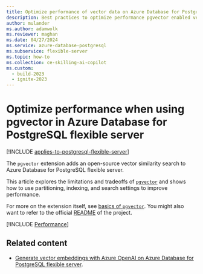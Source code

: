 ```yaml
---
title: Optimize performance of vector data on Azure Database for PostgreSQL deployed with pgvector.
description: Best practices to optimize performance pgvector enabled vector database queries and indexes on Azure Database for PostgreSQL.
author: mulander
ms.author: adamwolk
ms.reviewer: maghan
ms.date: 04/27/2024
ms.service: azure-database-postgresql
ms.subservice: flexible-server
ms.topic: how-to
ms.collection: ce-skilling-ai-copilot
ms.custom:
  - build-2023
  - ignite-2023
---
```


# Optimize performance when using pgvector in Azure Database for PostgreSQL flexible server

[!INCLUDE [applies-to-postgresql-flexible-server](~/reusable-content/ce-skilling/azure/includes/postgresql/includes/applies-to-postgresql-flexible-server.md)]

The `pgvector` extension adds an open-source vector similarity search to Azure Database for PostgreSQL flexible server.

This article explores the limitations and tradeoffs of [`pgvector`](https://github.com/pgvector/pgvector) and shows how to use partitioning, indexing, and search settings to improve performance.

For more on the extension itself, see [basics of `pgvector`](how-to-use-pgvector.md). You might also want to refer to the official [README](https://github.com/pgvector/pgvector/blob/master/README.md) of the project.

[!INCLUDE [Performance](~/reusable-content/ce-skilling/azure/includes/cosmos-db/postgresql/includes/pgvector-performance.md)]

## Related content

- [Generate vector embeddings with Azure OpenAI on Azure Database for PostgreSQL flexible server](generative-ai-azure-openai.md).
